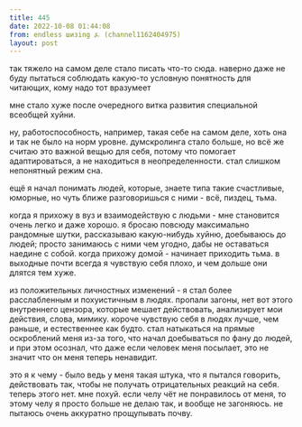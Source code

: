 ```yaml
---
title: 445
date: 2022-10-08 01:44:08
from: endless шизing ⍼ (channel1162404975)
layout: post
---
```


так тяжело на самом деле стало писать что-то сюда. наверно даже не буду пытаться соблюдать какую-то условную понятность для читающих, кому надо тот вразумеет


мне стало хуже после очередного витка развития специальной всеобщей хуйни. 

ну, работоспособность, например, такая себе на самом деле, хоть она и так не было на норм уровне. думскролинга стало больше, но всё же считаю это важной вещью для себя, потому что помогает адаптироваться, а не находиться в неопределенности.
стал слишком непонятный режим сна.

ещё я начал понимать людей, которые, знаете типа такие счастливые, юморные, но чуть ближе разговоришься с ними - всё, пиздец, тьма. 

когда я прихожу в вуз и взаимодействую с людьми - мне становится очень легко и даже хорошо. я бросаю повсюду максимально рандомные шутки, рассказываю какую-нибудь хуйню, доебываюсь до людей; просто занимаюсь с ними чем угодно, дабы не оставаться наедине с собой. когда прихожу домой - начинает приходить тьма. в выходные почти всегда я чувствую себя плохо, и чем дольше они длятся тем хуже.

из положительных личностных изменений - я стал более расслабленным и похуистичным в людях. пропали загоны, нет вот этого внутреннего цензора, которые мешает действовать, анализирует мои действия, слова, мимику. короче чувствую себя в людях лучше, чем раньше, и естественнее как будто.
стал натыкаться на прямые оскроблений меня из-за того, что начал доебываться по фану до людей, и при этом осознал, что даже если человек меня посылает, это не значит что он меня теперь ненавидит.

это я к чему - было ведь у меня такая штука, что я пытался говорить, действовать так, чтобы не получать отрицательных реакций на себя. теперь этого нет. мне похуй. если челу чёт не понравилось от меня, то этому челу я просто больше не делаю так, и вообще не загоняюсь. не пытаюсь очень аккуратно прощупывать почву.

